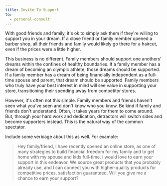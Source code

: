 ```yaml
---
title: Invite To Support
to:
  - personal-consult
---
```


With good friends and family, it's ok to simply ask them if they're willing to support you in your dream. If a close friend or family member opened a barber shop, all their friends and family would likely go there for a haircut, even if the prices were a little higher.

This business is no different. Family members should support one anothers' dreams within the confines of healthy boundaries. If a family member has a dream of becoming an olympic athlete, those dreams should be supported. If a family member has a dream of being financially independent as a full-time spouse and parent, that dream should be supported. Family members who truly have your best interest in mind will see value in supporting your store, transitioning their spending away from competitor stores.

However, it's often not this simple. Family members and friends haven't seen what you've seen and don't know who you know. Be kind if family and friends don't understand. Often, it takes years for them to come around. But, through your hard work and dedication, detractors will switch sides and become supporters instead. This is the natural way of the common spectator.

Include some verbiage about this as well. For example:

<blockquote class="blockquote">Hey family/friend, I have recently opened an online store, as one of many strategies to build financial freedom for my family and to get home with my spouse and kids full-time. I would love to earn your support in this endeavor. We source great products that you probably already use, and I can connect you with higher-quality products for competitive prices, satisfaction guaranteed. Will you give me a chance to earn your support?</blockquote>